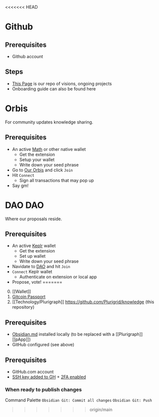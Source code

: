 <<<<<<< HEAD
# Github
## Prerequisites
- Github account
## Steps
- [This Page](https://github.com/Plurigrid/knowledge) is our repo of visions, ongoing projects
- Onboarding guide can also be found here

# Orbis
For community updates knowledge sharing.
## Prerequisites
- An active [Math](https://mathwallet.org/en-us/) or other native wallet
	- Get the extension
	- Setup your wallet
	- Write down your seed phrase
- Go to [Our Orbis](https://orbis.club/group/kjzl6cwe1jw147c8blur8rcamv0woxmtmtvuncn8k7wym8oj2k4q3a8lnxezzn6) and click `Join`
- Hit `Connect` 
	- Sign all transactions that may pop up
- Say gm!

# DAO DAO
Where our proposals reside.
## Prerequisites 
- An active [Keplr](https://www.keplr.app/) wallet
	- Get the extension
	- Set up wallet
	- Write down your seed phrase
- Navidate to [DAO](https://daodao.zone/dao/juno1z3zqgz7t0hcu2fx4wusuyjq0gc2m33la8l64saunfz7vmqwa2d5sz6jnep)  and hit `Join`
- `Connect` Keplr wallet
	- Authenticate on extension or local app
- Propose, vote!
=======
0. [[Wallet]]
2. [Gitcoin Passport](Technology/Gitcoin%20Passport.md) 
3. [[Technology/Plurigraph]]
https://github.com/Plurigrid/knowledge (this repository)
## Prerequisites
- [Obsidian.md](https://obsidian.md) installed locally (to be replaced with a [[Plurigraph]] [[pApp]])
- GitHub configured (see above)

## Prerequisites
- GitHub.com account
- [SSH key added to GH](https://docs.github.com/en/authentication/connecting-to-github-with-ssh/adding-a-new-ssh-key-to-your-github-account) + [2FA enabled](https://docs.github.com/en/authentication/securing-your-account-with-two-factor-authentication-2fa)


### When ready to publish changes
Command Palette
`Obsidian Git: Commit all changes`
`Obsidian Git: Push`
>>>>>>> origin/main
